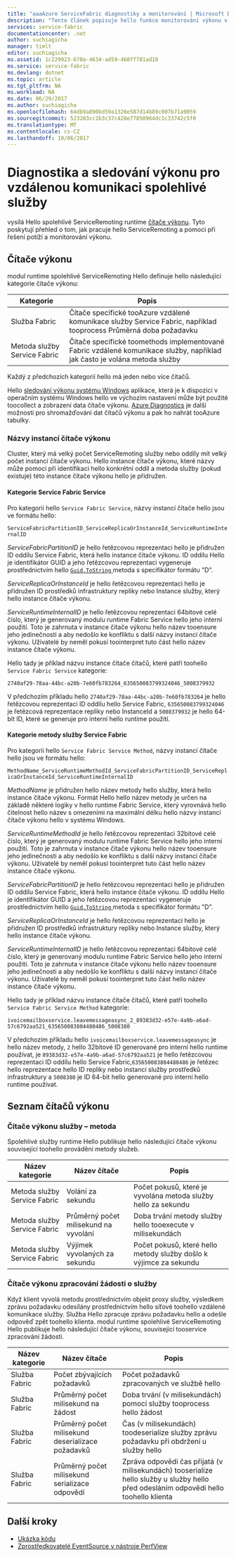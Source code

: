 ```yaml
---
title: "aaaAzure ServiceFabric diagnostiky a monitorování | Microsoft Docs"
description: "Tento článek popisuje hello funkce monitorování výkonu v modulu runtime Service Fabric spolehlivé ServiceRemoting hello, jako čítače výkonu vygenerované tímto."
services: service-fabric
documentationcenter: .net
author: suchiagicha
manager: timlt
editor: suchiagicha
ms.assetid: 1c229923-670a-4634-ad59-468ff781ad18
ms.service: service-fabric
ms.devlang: dotnet
ms.topic: article
ms.tgt_pltfrm: NA
ms.workload: NA
ms.date: 06/29/2017
ms.author: suchiagicha
ms.openlocfilehash: 64db9a890bd59a1326e587d14b89c007b71a9059
ms.sourcegitcommit: 523283cc1b3c37c428e77850964dc1c33742c5f0
ms.translationtype: MT
ms.contentlocale: cs-CZ
ms.lasthandoff: 10/06/2017
---
```

# <a name="diagnostics-and-performance-monitoring-for-reliable-service-remoting"></a>Diagnostika a sledování výkonu pro vzdálenou komunikaci spolehlivé služby
vysílá Hello spolehlivé ServiceRemoting runtime [čítače výkonu](https://msdn.microsoft.com/library/system.diagnostics.performancecounter.aspx). Tyto poskytují přehled o tom, jak pracuje hello ServiceRemoting a pomoci při řešení potíží a monitorování výkonu.


## <a name="performance-counters"></a>Čítače výkonu
modul runtime spolehlivé ServiceRemoting Hello definuje hello následující kategorie čítače výkonu:

| Kategorie | Popis |
| --- | --- |
| Služba Fabric |Čítače specifické tooAzure vzdálené komunikace služby Service Fabric, například tooprocess Průměrná doba požadavku |
| Metoda služby Service Fabric |Čítače specifické toomethods implementované Fabric vzdálené komunikace služby, například jak často je volána metoda služby |

Každý z předchozích kategorií hello má jeden nebo více čítačů.

Hello [sledování výkonu systému Windows](https://technet.microsoft.com/library/cc749249.aspx) aplikace, která je k dispozici v operačním systému Windows hello ve výchozím nastavení může být použité toocollect a zobrazení data čítače výkonu. [Azure Diagnostics](../cloud-services/cloud-services-dotnet-diagnostics.md) je další možností pro shromažďování dat čítačů výkonu a pak ho nahrát tooAzure tabulky.

### <a name="performance-counter-instance-names"></a>Názvy instancí čítače výkonu
Cluster, který má velký počet ServiceRemoting služby nebo oddíly mít velký počet instancí čítače výkonu. Hello instance čítače výkonu, které názvy může pomoci při identifikaci hello konkrétní oddíl a metoda služby (pokud existuje) této instance čítače výkonu hello je přidružen.

#### <a name="service-fabric-service-category"></a>Kategorie Service Fabric Service
Pro kategorii hello `Service Fabric Service`, názvy instancí čítače hello jsou ve formátu hello:

`ServiceFabricPartitionID_ServiceReplicaOrInstanceId_ServiceRuntimeInternalID`

*ServiceFabricPartitionID* je hello řetězcovou reprezentaci hello je přidružen ID oddílu Service Fabric, která hello instance čítače výkonu. ID oddílu Hello je identifikátor GUID a jeho řetězcovou reprezentaci vygeneruje prostřednictvím hello [ `Guid.ToString` ](https://msdn.microsoft.com/library/97af8hh4.aspx) metoda s specifikátor formátu "D".

*ServiceReplicaOrInstanceId* je hello řetězcovou reprezentaci hello je přidružen ID prostředků infrastruktury repliky nebo Instance služby, který hello instance čítače výkonu.

*ServiceRuntimeInternalID* je hello řetězcovou reprezentaci 64bitové celé číslo, který je generovaný modulu runtime Fabric Service hello jeho interní použití. Toto je zahrnuta v instance čítače výkonu hello název tooensure jeho jedinečnosti a aby nedošlo ke konfliktu s další názvy instancí čítače výkonu. Uživatelé by neměl pokusí toointerpret tuto část hello název instance čítače výkonu.

Hello tady je příklad názvu instance čítače čítačů, které patří toohello `Service Fabric Service` kategorie:

`2740af29-78aa-44bc-a20b-7e60fb783264_635650083799324046_5008379932`

V předchozím příkladu hello `2740af29-78aa-44bc-a20b-7e60fb783264` je hello řetězcovou reprezentaci ID oddílu hello Service Fabric, `635650083799324046` je řetězcová reprezentace repliky nebo InstanceId a `5008379932` je hello 64-bit ID, které se generuje pro interní hello runtime použití.

#### <a name="service-fabric-service-method-category"></a>Kategorie metody služby Service Fabric
Pro kategorii hello `Service Fabric Service Method`, názvy instancí čítače hello jsou ve formátu hello:

`MethodName_ServiceRuntimeMethodId_ServiceFabricPartitionID_ServiceReplicaOrInstanceId_ServiceRuntimeInternalID`

*MethodName* je přidružen hello název metody hello služby, která hello instance čítače výkonu. Formát Hello hello název metody je určen na základě některé logiky v hello runtime Fabric Service, který vyrovnává hello čitelnost hello název s omezeními na maximální délku hello názvy instancí čítače výkonu hello v systému Windows.

*ServiceRuntimeMethodId* je hello řetězcovou reprezentaci 32bitové celé číslo, který je generovaný modulu runtime Fabric Service hello jeho interní použití. Toto je zahrnuta v instance čítače výkonu hello název tooensure jeho jedinečnosti a aby nedošlo ke konfliktu s další názvy instancí čítače výkonu. Uživatelé by neměl pokusí toointerpret tuto část hello název instance čítače výkonu.

*ServiceFabricPartitionID* je hello řetězcovou reprezentaci hello je přidružen ID oddílu Service Fabric, která hello instance čítače výkonu. ID oddílu Hello je identifikátor GUID a jeho řetězcovou reprezentaci vygeneruje prostřednictvím hello [ `Guid.ToString` ](https://msdn.microsoft.com/library/97af8hh4.aspx) metoda s specifikátor formátu "D".

*ServiceReplicaOrInstanceId* je hello řetězcovou reprezentaci hello je přidružen ID prostředků infrastruktury repliky nebo Instance služby, který hello instance čítače výkonu.

*ServiceRuntimeInternalID* je hello řetězcovou reprezentaci 64bitové celé číslo, který je generovaný modulu runtime Fabric Service hello jeho interní použití. Toto je zahrnuta v instance čítače výkonu hello název tooensure jeho jedinečnosti a aby nedošlo ke konfliktu s další názvy instancí čítače výkonu. Uživatelé by neměl pokusí toointerpret tuto část hello název instance čítače výkonu.

Hello tady je příklad názvu instance čítače čítačů, které patří toohello `Service Fabric Service Method` kategorie:

`ivoicemailboxservice.leavemessageasync_2_89383d32-e57e-4a9b-a6ad-57c6792aa521_635650083804480486_5008380`

V předchozím příkladu hello `ivoicemailboxservice.leavemessageasync` je hello název metody, `2` hello 32bitové ID generované pro interní hello runtime používat, je `89383d32-e57e-4a9b-a6ad-57c6792aa521` je hello řetězcovou reprezentaci ID oddílu hello Service Fabric,`635650083804480486` je řetězec hello reprezentace hello ID repliky nebo instanci služby prostředků infrastruktury a `5008380` je ID 64-bit hello generované pro interní hello runtime používat.

## <a name="list-of-performance-counters"></a>Seznam čítačů výkonu
### <a name="service-method-performance-counters"></a>Čítače výkonu služby – metoda

Spolehlivé služby runtime Hello publikuje hello následující čítače výkonu související toohello provádění metody služeb.

| Název kategorie | Název čítače | Popis |
| --- | --- | --- |
| Metoda služby Service Fabric |Volání za sekundu |Počet pokusů, které je vyvolána metoda služby hello za sekundu |
| Metoda služby Service Fabric |Průměrný počet milisekund na vyvolání |Doba trvání metody služby hello tooexecute v milisekundách |
| Metoda služby Service Fabric |Výjimek vyvolaných za sekundu |Počet pokusů, které hello metody služby došlo k výjimce za sekundu |

### <a name="service-request-processing-performance-counters"></a>Čítače výkonu zpracování žádosti o služby
Když klient vyvolá metodu prostřednictvím objekt proxy služby, výsledkem zprávu požadavku odesílány prostřednictvím hello síťové toohello vzdálené komunikace služby. Služba Hello zpracuje zprávu požadavku hello a odešle odpověď zpět toohello klienta. modul runtime spolehlivé ServiceRemoting Hello publikuje hello následující čítače výkonu, související tooservice zpracování žádosti.

| Název kategorie | Název čítače | Popis |
| --- | --- | --- |
| Služba Fabric |Počet zbývajících požadavků |Počet požadavků zpracovaných ve službě hello |
| Služba Fabric |Průměrný počet milisekund na žádost |Doba trvání (v milisekundách) pomocí služby tooprocess hello žádost |
| Služba Fabric |Průměrný počet milisekund deserializace požadavků |Čas (v milisekundách) toodeserialize služby zprávu požadavku při obdržení u služby hello |
| Služba Fabric |Průměrný počet milisekund serializace odpovědí |Zpráva odpovědi čas přijatá (v milisekundách) tooserialize hello služby u služby hello před odesláním odpovědi hello toohello klienta |

## <a name="next-steps"></a>Další kroky
* [Ukázka kódu](https://github.com/Azure/servicefabric-samples)
* [Zprostředkovatelé EventSource v nástroje PerfView](https://blogs.msdn.microsoft.com/vancem/2012/07/09/introduction-tutorial-logging-etw-events-in-c-system-diagnostics-tracing-eventsource/)
